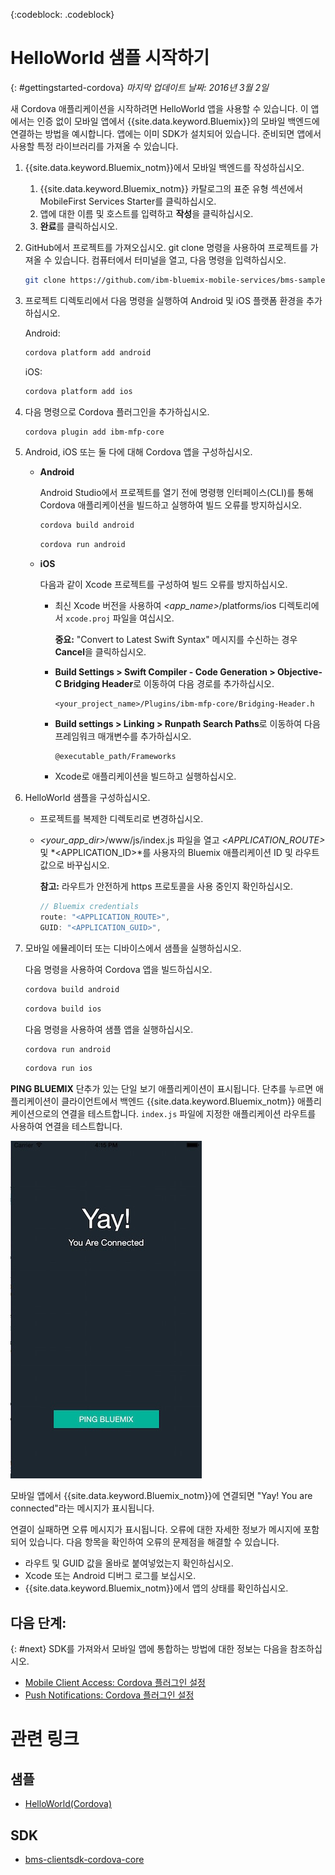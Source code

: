 <!-- Attribute definitions -->
{:codeblock: .codeblock}

# HelloWorld 샘플 시작하기
{: #gettingstarted-cordova}
*마지막 업데이트 날짜: 2016년 3월 2일*

새 Cordova 애플리케이션을 시작하려면 HelloWorld 앱을 사용할 수 있습니다. 이 앱에서는 인증 없이 모바일 앱에서 {{site.data.keyword.Bluemix}}의 모바일 백엔드에 연결하는 방법을 예시합니다. 앱에는 이미 SDK가 설치되어 있습니다. 준비되면 앱에서 사용할 특정 라이브러리를 가져올 수 있습니다. 

1. {{site.data.keyword.Bluemix_notm}}에서 모바일 백엔드를 작성하십시오. 

	1. {{site.data.keyword.Bluemix_notm}} 카탈로그의 표준 유형 섹션에서 MobileFirst Services Starter를 클릭하십시오.
	1. 앱에 대한 이름 및 호스트를 입력하고 **작성**을 클릭하십시오.
	1. **완료**를 클릭하십시오.

2. GitHub에서 프로젝트를 가져오십시오. git clone 명령을 사용하여 프로젝트를 가져올 수 있습니다. 컴퓨터에서 터미널을 열고, 다음 명령을 입력하십시오.

	```Bash
	git clone https://github.com/ibm-bluemix-mobile-services/bms-samples-cordova-helloworld
	```

3. 프로젝트 디렉토리에서 다음 명령을 실행하여 Android 및 iOS 플랫폼 환경을 추가하십시오.

	Android:

	```Bash
	cordova platform add android
	```

	iOS:

	```Bash
	cordova platform add ios
	```

4. 다음 명령으로 Cordova 플러그인을 추가하십시오.

	```Bash
	cordova plugin add ibm-mfp-core
	```

5. Android, iOS 또는 둘 다에 대해 Cordova 앱을 구성하십시오.

	* **Android**

		Android Studio에서 프로젝트를 열기 전에 명령행 인터페이스(CLI)를 통해 Cordova 애플리케이션을 빌드하고 실행하여 빌드 오류를 방지하십시오.

		```Bash
		cordova build android
		```

		```Bash
		cordova run android
		```

	* **iOS**

		다음과 같이 Xcode 프로젝트를 구성하여 빌드 오류를 방지하십시오.

		- 최신 Xcode 버전을 사용하여 *&lt;app_name&gt;*/platforms/ios 디렉토리에서 `xcode.proj` 파일을 여십시오.

			**중요:** "Convert to Latest Swift Syntax" 메시지를 수신하는 경우 **Cancel**을 클릭하십시오.

		- **Build Settings > Swift Compiler - Code Generation > Objective-C Bridging Header**로 이동하여 다음 경로를 추가하십시오.

			```
			<your_project_name>/Plugins/ibm-mfp-core/Bridging-Header.h
			```

		- **Build settings > Linking > Runpath Search Paths**로 이동하여 다음 프레임워크 매개변수를 추가하십시오.

			```
			@executable_path/Frameworks
			```

		- Xcode로 애플리케이션을 빌드하고 실행하십시오.		
6. HelloWorld 샘플을 구성하십시오.

	- 프로젝트를 복제한 디렉토리로 변경하십시오.
	- *&lt;your_app_dir&gt;*/www/js/index.js 파일을 열고 *&lt;APPLICATION_ROUTE&gt;* 및 *&lt;APPLICATION_ID&gt;*를 사용자의 Bluemix 애플리케이션 ID 및 라우트 값으로 바꾸십시오.

		**참고:** 라우트가 안전하게 https 프로토콜을 사용 중인지 확인하십시오.

		```Javascript
		// Bluemix credentials
		route: "<APPLICATION_ROUTE>",
		GUID: "<APPLICATION_GUID>",
		```

7. 모바일 에뮬레이터 또는 디바이스에서 샘플을 실행하십시오.

	다음 명령을 사용하여 Cordova 앱을 빌드하십시오.

	```Bash
	cordova build android
	```

	```Bash
	cordova build ios
	```

	다음 명령을 사용하여 샘플 앱을 실행하십시오.

	```Bash
	cordova run android
	```

	```Bash
	cordova run ios
	```

**PING BLUEMIX** 단추가 있는 단일 보기 애플리케이션이 표시됩니다. 단추를 누르면 애플리케이션이 클라이언트에서 백엔드 {{site.data.keyword.Bluemix_notm}} 애플리케이션으로의 연결을 테스트합니다. `index.js` 파일에 지정한 애플리케이션 라우트를 사용하여 연결을 테스트합니다.


![Hello World 애플리케이션이 Bluemix에 성공적으로 연결됨](images/yayconnected.jpg "그림 1. Hello World 애플리케이션이 Bluemix에 성공적으로 연결됨")


모바일 앱에서 {{site.data.keyword.Bluemix_notm}}에 연결되면 "Yay! You are connected"라는 메시지가 표시됩니다. 


<!--![Hello World application not connected to Bluemix](images/bummer_android.jpg "Figure 2. Hello World application not connected to Bluemix")-->

연결이 실패하면 오류 메시지가 표시됩니다. 오류에 대한 자세한 정보가 메시지에 포함되어 있습니다. 다음 항목을 확인하여 오류의 문제점을 해결할 수 있습니다.

- 라우트 및 GUID 값을 올바로 붙여넣었는지 확인하십시오. 
- Xcode 또는 Android 디버그 로그를 보십시오.
- {{site.data.keyword.Bluemix_notm}}에서 앱의 상태를 확인하십시오.

## 다음 단계:
{: #next}
SDK를 가져와서 모바일 앱에 통합하는 방법에 대한 정보는 다음을 참조하십시오.
* [Mobile Client Access: Cordova 플러그인 설정](../services/mobileaccess/getting-started-cordova.html)
* [Push Notifications: Cordova 플러그인 설정](../mobilepush/enablepush_cordova.html#setup_sdk_cordova)

# 관련 링크

## 샘플
   * [HelloWorld(Cordova)](https://github.com/ibm-bluemix-mobile-services/bms-samples-cordova-helloworld)

## SDK
   * [bms-clientsdk-cordova-core](https://github.com/ibm-bluemix-mobile-services/bms-clientsdk-cordova-plugin-core)

<!--## api
   * [Core API](https://www.{DomainName}/docs/api/content/api/mobilefirst/cordova/core-api-doc/overview-summary.html)
-->
